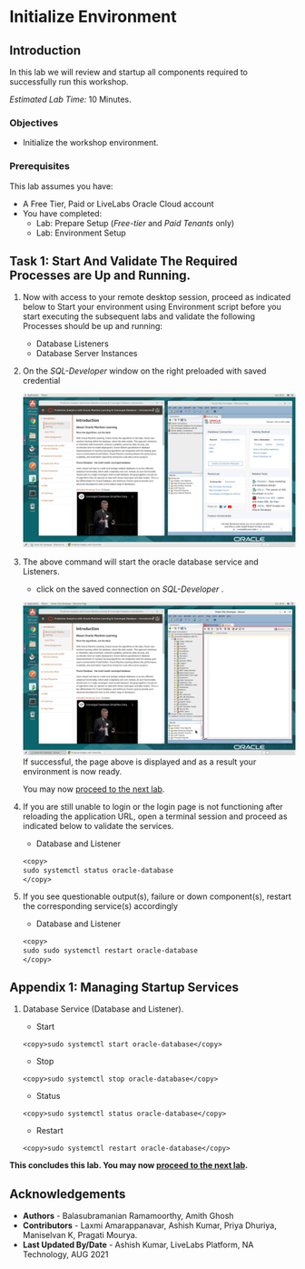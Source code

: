 # Initialize Environment

## Introduction

In this lab we will review and startup all components required to successfully run this workshop.

*Estimated Lab Time:* 10 Minutes.

### Objectives
- Initialize the workshop environment.

### Prerequisites
This lab assumes you have:
- A Free Tier, Paid or LiveLabs Oracle Cloud account
- You have completed:
    - Lab: Prepare Setup (*Free-tier* and *Paid Tenants* only)
    - Lab: Environment Setup

## Task 1: Start And Validate The Required Processes are Up and Running.
1. Now with access to your remote desktop session, proceed as indicated below to Start your environment using Environment script before you start executing the subsequent labs and validate the following Processes should be up and running:
    
    - Database Listeners
    - Database Server Instances 

2. On the *SQL-Developer* window on the right preloaded with saved credential
    
    ![](./images/convg-novnc-landing.png " ")

3. The above command will start the oracle database service and Listeners. 

    - click on the saved connection on *SQL-Developer* .

    ![](./images/convg-final.png " ")
    If successful, the page above is displayed and as a result your environment is now ready.  

    You may now [proceed to the next lab](#next).

4. If you are still unable to login or the login page is not functioning after reloading the application URL, open a terminal session and proceed as indicated below to validate the services.

    - Database and Listener
    ```
    <copy>
    sudo systemctl status oracle-database
    </copy>
    ```

5. If you see questionable output(s), failure or down component(s), restart the corresponding service(s) accordingly

    - Database and Listener

    ```
    <copy>
    sudo sudo systemctl restart oracle-database
    </copy>
    ```
## Appendix 1: Managing Startup Services

1. Database Service (Database and Listener).

    - Start

    ```
    <copy>sudo systemctl start oracle-database</copy>
    ```

    - Stop

    ```
    <copy>sudo systemctl stop oracle-database</copy>
    ```

    - Status

    ```
    <copy>sudo systemctl status oracle-database</copy>
    ```

    - Restart

    ```
    <copy>sudo systemctl restart oracle-database</copy>
    ```

**This concludes this lab. You may now [proceed to the next lab](#next).**

## Acknowledgements
* **Authors** - Balasubramanian Ramamoorthy, Amith Ghosh
* **Contributors** - Laxmi Amarappanavar, Ashish Kumar, Priya Dhuriya, Maniselvan K, Pragati Mourya.
* **Last Updated By/Date** - Ashish Kumar, LiveLabs Platform, NA Technology, AUG 2021

